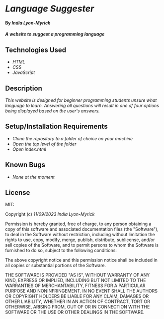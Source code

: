 # _Language Suggester_

#### By _**India Lyon-Myrick**_

#### _A website to suggest a programming language_

## Technologies Used

* _HTML_
* _CSS_
* _JavaScript_

## Description

_This website is designed for beginner programming students unsure what language to learn. Answering all questions will result in one of four options being displayed based on the user's answers._

## Setup/Installation Requirements

* _Clone the repository to a folder of choice on your machine_
* _Open the top level of the folder_
* _Open index.html_

## Known Bugs

* _None at the moment_

## License

MIT:

Copyright (c) _11/09/2023_ _India Lyon-Myrick_

Permission is hereby granted, free of charge, to any person obtaining a copy of this software and associated documentation files (the "Software"), to deal in the Software without restriction, including without limitation the rights to use, copy, modify, merge, publish, distribute, sublicense, and/or sell copies of the Software, and to permit persons to whom the Software is furnished to do so, subject to the following conditions:

The above copyright notice and this permission notice shall be included in all copies or substantial portions of the Software.

THE SOFTWARE IS PROVIDED "AS IS", WITHOUT WARRANTY OF ANY KIND, EXPRESS OR IMPLIED, INCLUDING BUT NOT LIMITED TO THE WARRANTIES OF MERCHANTABILITY, FITNESS FOR A PARTICULAR PURPOSE AND NONINFRINGEMENT. IN NO EVENT SHALL THE AUTHORS OR COPYRIGHT HOLDERS BE LIABLE FOR ANY CLAIM, DAMAGES OR OTHER LIABILITY, WHETHER IN AN ACTION OF CONTRACT, TORT OR OTHERWISE, ARISING FROM, OUT OF OR IN CONNECTION WITH THE SOFTWARE OR THE USE OR OTHER DEALINGS IN THE SOFTWARE.